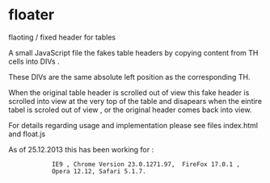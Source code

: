floater
=======

flaoting / fixed header for tables

A small JavaScript file the fakes table headers 
by copying content from TH cells into DIVs .

These DIVs are  the same absolute left position as the 
corresponding TH.

When the original table header is scrolled out of view 
this fake header is scrolled into view at the very top of the table
and disapears when the eintire tabel is scroled out of view , 
or the original header comes back into view.

For details regarding usage and implementation please see 
files index.html and float.js 

As of  25.12.2013 this has been working for :
            
                IE9 , Chrome Version 23.0.1271.97,  FireFox 17.0.1 , 
                Opera 12.12, Safari 5.1.7.
 
